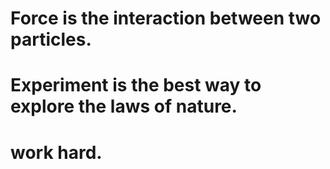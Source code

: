 # Force is the interaction between two particles.
# Experiment is the best way to explore the laws of nature.
# work hard.
